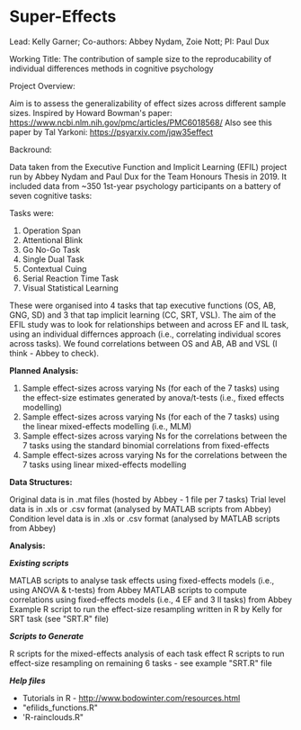 # Super-Effects

Lead: Kelly Garner; Co-authors: Abbey Nydam, Zoie Nott; PI: Paul Dux <p>
Working Title: The contribution of sample size to the reproducability of individual differences methods in cognitive psychology 

Project Overview:

Aim is to assess the generalizability of effect sizes across different sample sizes. Inspired by Howard Bowman's paper: https://www.ncbi.nlm.nih.gov/pmc/articles/PMC6018568/ Also see this paper by Tal Yarkoni: https://psyarxiv.com/jqw35effect 

Backround: 

Data taken from the Executive Function and Implicit Learning (EFIL) project run by Abbey Nydam and Paul Dux for the Team Honours Thesis in 2019.
It included data from ~350 1st-year psychology participants on a battery of seven cognitive tasks: 

Tasks were:
1. Operation Span
2. Attentional Blink
3. Go No-Go Task
4. Single Dual Task
5. Contextual Cuing
6. Serial Reaction Time Task
7. Visual Statistical Learning

These were organised into 4 tasks that tap executive functions (OS, AB, GNG, SD) and 3 that tap implicit learning (CC, SRT, VSL). The aim of the EFIL study was to look for relationships between and across EF and IL task, using an individual differnces approach (i.e., correlating individual scores across tasks). We found correlations between OS and AB, AB and VSL (I think - Abbey to check).

<b>Planned Analysis:</b>

1) Sample effect-sizes across varying Ns (for each of the 7 tasks) using the effect-size estimates generated by anova/t-tests (i.e., fixed effects modelling)
2) Sample effect-sizes across varying Ns (for each of the 7 tasks) using the linear mixed-effects modelling (i.e., MLM) 
3) Sample effect-sizes across varying Ns for the correlations between the 7 tasks using the standard binomial correlations from fixed-effects
4) Sample effect-sizes across varying Ns for the correlations between the 7 tasks using linear mixed-effects modelling

<b>Data Structures:</b>

Original data is in .mat files (hosted by Abbey - 1 file per 7 tasks)
Trial level data is in .xls or .csv format (analysed by MATLAB scripts from Abbey)
Condition level data is in .xls or .csv format  (analysed by MATLAB scripts from Abbey)

<b>Analysis:</b>

<b>*Existing scripts* </b>

MATLAB scripts to analyse task effects using fixed-effects models (i.e., using ANOVA & t-tests) from Abbey
MATLAB scripts to compute correlations using fixed-effects models (i.e., 4 EF and 3 Il tasks) from Abbey
Example R script to run the effect-size resampling written in R by Kelly for SRT task (see "SRT.R" file)

<b> *Scripts to Generate* </b>

R scripts for the mixed-effects analysis of each task effect
R scripts to run effect-size resampling on remaining 6 tasks - see example "SRT.R" file

<b> *Help files* </b>
  
  - Tutorials in R - http://www.bodowinter.com/resources.html
  - "efilids_functions.R"
  - 'R-rainclouds.R"
